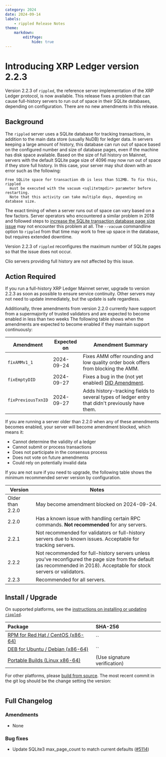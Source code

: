 ```yaml
---
category: 2024
date: 2024-09-14
labels:
    - rippled Release Notes
theme:
    markdown:
        editPage:
            hide: true
---
```

# Introducing XRP Ledger version 2.2.3

Version 2.2.3 of `rippled`, the reference server implementation of the XRP Ledger protocol, is now available. This release fixes a problem that can cause full-history servers to run out of space in their SQLite databases, depending on configuration. There are no new amendments in this release.

<!-- BREAK -->

## Background

The `rippled` server uses a SQLite database for tracking transactions, in addition to the main data store (usually NuDB) for ledger data. In servers keeping a large amount of history, this database can run out of space based on the configured number and size of database pages, even if the machine has disk space available. Based on the size of full history on Mainnet, servers with the default SQLite page size of 4096 may now run out of space if they store full history. In this case, your server may shut down with an error such as the following:

```text
Free SQLite space for transaction db is less than 512MB. To fix this, rippled
  must be executed with the vacuum <sqlitetmpdir> parameter before restarting.
  Note that this activity can take multiple days, depending on database size.
```

The exact timing of when a server runs out of space can vary based on a few factors. Server operators who encountered a similar problem in 2018 and followed steps to [increase the SQLite transaction database page size issue](../../../docs/infrastructure/troubleshooting/fix-sqlite-tx-db-page-size-issue) may not encounter this problem at all. The `--vacuum` commandline option to `rippled` from that time may work to free up space in the database, but requires extended downtime.

Version 2.2.3 of `rippled` reconfigures the maximum number of SQLite pages so that the issue does not occur.

Clio servers providing full history are not affected by this issue.


## Action Required

If you run a full-history XRP Ledger Mainnet server, upgrade to version 2.2.3 as soon as possible to ensure service continuity. Other servers may not need to update immediately, but the update is safe regardless.

Additionally, three amendments from version 2.2.0 currently have support from a supermajority of trusted validators and are expected to become enabled in less than two weeks The following table shows when the amendments are expected to become enabled if they maintain support continuously:

| Amendment | Expected on | Amendment Summary |
|---|---|---|
| `fixAMMv1_1` | 2024-09-24 | Fixes AMM offer rounding and low quality order book offers from blocking the AMM. |
| `fixEmptyDID` | 2024-09-27 | Fixes a bug in the (not yet enabled) [DID Amendment](https://xrpl.org/resources/known-amendments#did). |
| `fixPreviousTxnID` | 2024-09-27 | Adds history-tracking fields to several types of ledger entry that didn't previously have them. |

If you are running a server older than 2.2.0 when any of these amendments becomes enabled, your server will become amendment blocked, which means it:

* Cannot determine the validity of a ledger
* Cannot submit or process transactions
* Does not participate in the consensus process
* Does not vote on future amendments
* Could rely on potentially invalid data

If you are not sure if you need to upgrade, the following table shows the minimum recommended server version by configuration.

| Version | Notes |
|---|---|
| Older than 2.2.0 | May become amendment blocked on 2024-09-24. |
| 2.2.0 | Has a known issue with handling certain RPC commands. **Not recommended** for any servers. |
| 2.2.1 | Not recommended for validators or full-history servers due to known issues. Acceptable for tracking servers. |
| 2.2.2 | Not recommended for full-history servers unless you've reconfigured the page size from the default (as recommended in 2018). Acceptable for stock servers or validators. |
| 2.2.3 | Recommended for all servers. |

## Install / Upgrade

On supported platforms, see the [instructions on installing or updating `rippled`](../../docs/infrastructure/installation/index.md).

| Package | SHA-256 |
|:--------|:--------|
| [RPM for Red Hat / CentOS (x86-64)](https://repos.ripple.com/repos/rippled-rpm/stable/rippled-2.2.0-1.el7.x86_64.rpm) | `` |
| [DEB for Ubuntu / Debian (x86-64)](https://repos.ripple.com/repos/rippled-deb/pool/stable/rippled_2.2.0-1_amd64.deb) | `` |
| [Portable Builds (Linux x86-64)](https://github.com/XRPLF/rippled-portable-builds) | (Use signature verification) |

For other platforms, please [build from source](https://github.com/ripple/rippled/tree/master/Builds). The most recent commit in the git log should be the change setting the version:

```text

```

## Full Changelog

### Amendments

- None

### Bug fixes

- Update SQLite3 max_page_count to match current defaults ([#5114](https://github.com/XRPLF/rippled/pull/5114))
